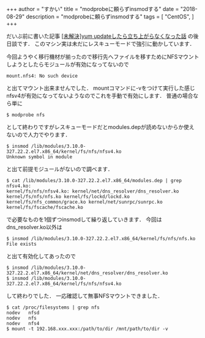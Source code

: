 +++
author = "すかい"
title = "modprobeに頼らずinsmodする"
date = "2018-08-29"
description = "modprobeに頼らずinsmodする"
tags = [
    "CentOS",
]
+++


だいぶ前に書いた記事 [[未解決]yum updateしたら立ち上がらなくなった話](../yum-update%E3%81%97%E3%81%9F%E3%82%89%E7%AB%8B%E3%81%A1%E4%B8%8A%E3%81%8C%E3%82%89%E3%81%AA%E3%81%8F%E3%81%AA%E3%81%A3%E3%81%9F%E8%A9%B1/) の後日談です．
このマシン実は未だにレスキューモードで強引に動かしています．

今回ようやく移行機材が揃ったので移行先へファイルを移すためにNFSマウントしようとしたらモジュールが有効になってないので

```
mount.nfs4: No such device
```

と出てマウント出来ませんでした．
mountコマンドに-vをつけて実行した感じnfsv4が有効になってないようなのでこれを手動で有効にします．
普通の場合なら単に

```
$ modprobe nfs
```

として終わりですがレスキューモードだとmodules.depが読めないからか使えないので人力でやります．

```
$ insmod /lib/modules/3.10.0-327.22.2.el7.x86_64/kernel/fs/nfs/nfsv4.ko
Unknown symbol in module
```

と出て前提モジュールがないので調べます．

```
$ cat /lib/modules/3.10.0-327.22.2.el7.x86_64/modules.dep | grep nfsv4.ko:
kernel/fs/nfs/nfsv4.ko: kernel/net/dns_resolver/dns_resolver.ko kernel/fs/nfs/nfs.ko kernel/fs/lockd/lockd.ko kernel/fs/nfs_common/grace.ko kernel/net/sunrpc/sunrpc.ko kernel/fs/fscache/fscache.ko
```

で必要なものを1個ずつinsmodして繰り返していきます．
今回はdns_resolver.ko以外は

```
$ insmod /lib/modules/3.10.0-327.22.2.el7.x86_64/kernel/fs/nfs/nfs.ko
File exists
```

と出て有効化してあったので

```
$ insmod /lib/modules/3.10.0-327.22.2.el7.x86_64/kernel/net/dns_resolver/dns_resolver.ko
$ insmod /lib/modules/3.10.0-327.22.2.el7.x86_64/kernel/fs/nfs/nfsv4.ko
```

して終わりでした．
一応確認して無事NFSマウントできました．

```
$ cat /proc/filesystems | grep nfs
nodev   nfsd
nodev   nfs
nodev   nfs4
$ mount -t 192.168.xxx.xxx:/path/to/dir /mnt/path/to/dir -v
```

